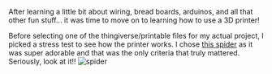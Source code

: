After learning a little bit about wiring, bread boards, arduinos, and all that other fun stuff... it was time to move on to learning how to use a 
3D printer!  

Before selecting one of the thingiverse/printable files for my actual project, I picked a stress test to see how the printer works. I chose [this spider](https://www.printables.com/model/299185-spiders-web-a-3d-printer-stress-test) as it was super adorable and that was the only criteria that truly mattered. Seriously, look at it!!
![spider](https://github.com/user-attachments/assets/b29c2254-1185-457c-984a-2ed8fbcd7d1d)
